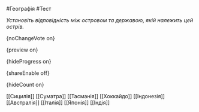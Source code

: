 #Географія #Тест

*Установіть відповідність між островом та державою, якій належить цей острів.*

{noChangeVote on}

{preview on}

{hideProgress on}

{shareEnable off}

{hideCount on}

[[Сицилія]]
[[Суматра]]
[[Тасманія]]
[[Хоккайдо]]
[[Індонезія]]
[[Австралія]]
[[Італія]]
[[Японія]]
[[Індія]]

